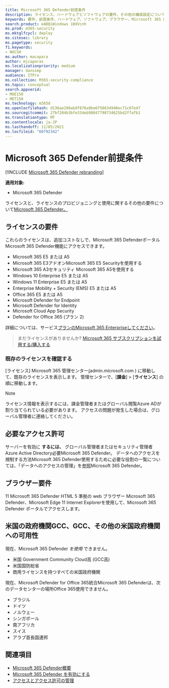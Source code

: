 ```yaml
---
title: Microsoft 365 Defender前提条件
description: ライセンス、ハードウェアとソフトウェアの要件、その他の構成設定についてMicrosoft 365 Defender
keywords: 要件、前提条件、ハードウェア、ソフトウェア、ブラウザー、Microsoft 365 Defender、M365、ライセンス、E5、A5、EMS、購入
search.product: eADQiWindows 10XVcnh
ms.prod: m365-security
ms.mktglfcycl: deploy
ms.sitesec: library
ms.pagetype: security
f1.keywords:
- NOCSH
ms.author: macapara
author: mjcaparas
ms.localizationpriority: medium
manager: dansimp
audience: ITPro
ms.collection: M365-security-compliance
ms.topic: conceptual
search.appverid:
- MOE150
- MET150
ms.technology: m365d
ms.openlocfilehash: d136ae298abdf876a9be6f58634940ec71c07e47
ms.sourcegitcommit: 27bf284b3bfe334eb98847798734625bd2ffafb1
ms.translationtype: MT
ms.contentlocale: ja-JP
ms.lasthandoff: 11/05/2021
ms.locfileid: "60792342"
---
```

# <a name="microsoft-365-defender-prerequisites"></a>Microsoft 365 Defender前提条件

[!INCLUDE [Microsoft 365 Defender rebranding](../includes/microsoft-defender.md)]


**適用対象:**
- Microsoft 365 Defender

ライセンスと、ライセンスのプロビジョニングと使用に関するその他の要件について[Microsoft 365 Defender。](microsoft-365-defender.md)

## <a name="licensing-requirements"></a>ライセンスの要件
これらのライセンスは、追加コストなしで、Microsoft 365 DefenderポータルMicrosoft 365 Defender機能にアクセスできます。

- Microsoft 365 E5 または A5
- Microsoft 365 E3アドオンMicrosoft 365 E5 Securityを使用する
- Microsoft 365 A3セキュリティ Microsoft 365 A5を使用する
- Windows 10 Enterprise E5 または A5
- Windows 11 Enterprise E5 または A5
- Enterprise Mobility + Security (EMS) E5 または A5 
- Office 365 E5 または A5
- Microsoft Defender for Endpoint
- Microsoft Defender for Identity 
- Microsoft Cloud App Security
- Defender for Office 365 (プラン 2)

詳細については、サービス[プランのMicrosoft 365 Enterpriseしてください](https://www.microsoft.com/licensing/product-licensing/microsoft-365-enterprise)。

> まだライセンスがありませんか? [Microsoft 365 サブスクリプションを試用する/購入する](../../commerce/try-or-buy-microsoft-365.md)

### <a name="check-your-existing--licenses"></a>既存のライセンスを確認する
[ライセンス] Microsoft 365 管理センター[(](https://admin.microsoft.com/)admin.microsoft.com ) に移動して、既存のライセンスを表示します。 管理センターで、[**課金**]  >  [**ライセンス**] の順に移動します。

>[!NOTE]
> ライセンス情報を表示するには、課金管理者またはグローバル[](/azure/active-directory/roles/permissions-reference)閲覧Azure ADが割り当てられている必要があります。  アクセスの問題が発生した場合は、グローバル管理者に連絡してください。

## <a name="required-permissions"></a>必要なアクセス許可
サーバーを有効に **するには、** グローバル管理者またはセキュリティ管理者Azure Active Directory必要Microsoft 365 Defender。 データへのアクセスを規制する方法Microsoft 365 Defender使用するために必要な役割の一覧については、「データへのアクセスの管理」を[参照](m365d-permissions.md)Microsoft 365 Defender。

## <a name="browser-requirements"></a>ブラウザー要件
11 Microsoft 365 Defender HTML 5 準拠の web ブラウザー Microsoft 365 Defender、Microsoft Edge 11 Internet Explorerを使用して、Microsoft 365 Defender ポータルでアクセスします。

## <a name="availability-to-us-gcc-gcc-high-and-other-us-government-institutions"></a>米国の政府機関GCC、GCC、その他の米国政府機関への可用性
現在、Microsoft 365 Defender *を使用* できません。
- 米国 Government Community Cloud高 (GCC高)
- 米国国防総省
- 商用ライセンスを持つすべての米国政府機関


現在、Microsoft Defender for Office 365統合Microsoft 365 Defenderは、次のデータセンターの場所Office 365使用できません。

- ブラジル 
- ドイツ 
- ノルウェー 
- シンガポール 
- 南アフリカ
- スイス 
- アラブ首長国連邦 


## <a name="related-topics"></a>関連項目
- [Microsoft 365 Defender概要](microsoft-365-defender.md)
- [Microsoft 365 Defender を有効にする](m365d-enable.md)
- [アクセスとアクセス許可の管理](m365d-permissions.md)
